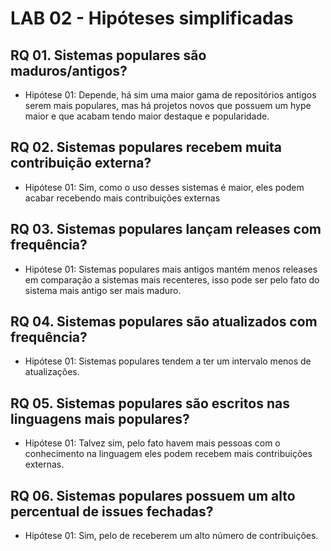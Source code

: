# LAB 02 - Hipóteses simplificadas

## RQ 01. Sistemas populares são maduros/antigos?
- Hipótese 01: Depende, há sim uma maior gama de repositórios antigos serem mais populares, mas há projetos novos que possuem um hype maior e que acabam tendo maior destaque e popularidade.

## RQ 02. Sistemas populares recebem muita contribuição externa?
- Hipótese 01: Sim, como o uso desses sistemas é maior, eles podem acabar recebendo mais contribuições externas

## RQ 03. Sistemas populares lançam releases com frequência?
- Hipótese 01: Sistemas populares mais antigos mantém menos releases em comparação a sistemas mais recenteres, isso pode ser pelo fato do sistema mais antigo ser mais maduro.

## RQ 04. Sistemas populares são atualizados com frequência?
- Hipótese 01: Sistemas populares tendem a ter um intervalo menos de atualizações.

## RQ 05. Sistemas populares são escritos nas linguagens mais populares?
- Hipótese 01: Talvez sim, pelo fato havem mais pessoas com o conhecimento na linguagem eles podem recebem mais contribuições externas.

## RQ 06. Sistemas populares possuem um alto percentual de issues fechadas?
- Hipótese 01: Sim, pelo de receberem um alto número de contribuições.